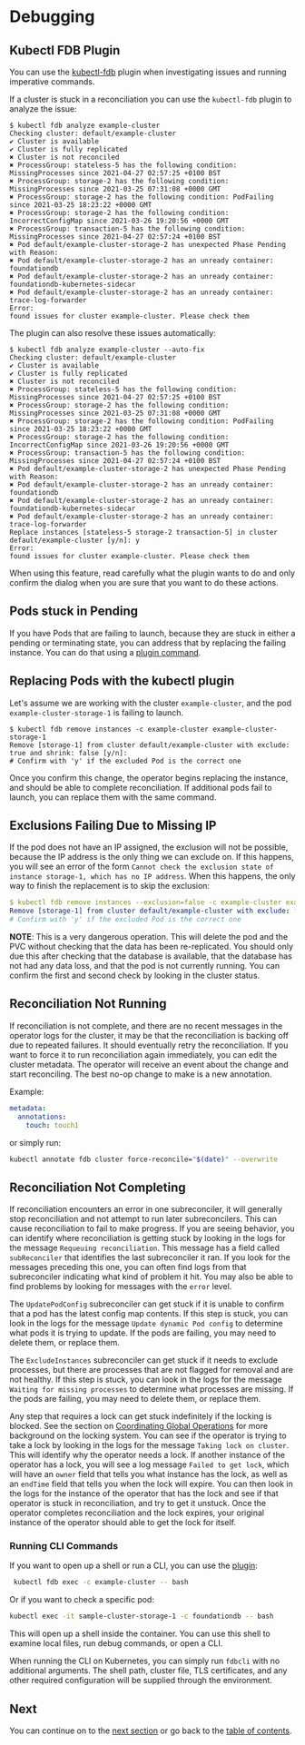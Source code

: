 # Debugging

## Kubectl FDB Plugin

You can use the [kubectl-fdb](/tree/master/kubectl-fdb) plugin when investigating issues and running imperative commands.

If a cluster is stuck in a reconciliation you can use the `kubectl-fdb` plugin to analyze the issue:

```
$ kubectl fdb analyze example-cluster
Checking cluster: default/example-cluster
✔ Cluster is available
✔ Cluster is fully replicated
✖ Cluster is not reconciled
✖ ProcessGroup: stateless-5 has the following condition: MissingProcesses since 2021-04-27 02:57:25 +0100 BST
✖ ProcessGroup: storage-2 has the following condition: MissingProcesses since 2021-03-25 07:31:08 +0000 GMT
✖ ProcessGroup: storage-2 has the following condition: PodFailing since 2021-03-25 18:23:22 +0000 GMT
✖ ProcessGroup: storage-2 has the following condition: IncorrectConfigMap since 2021-03-26 19:20:56 +0000 GMT
✖ ProcessGroup: transaction-5 has the following condition: MissingProcesses since 2021-04-27 02:57:24 +0100 BST
✖ Pod default/example-cluster-storage-2 has unexpected Phase Pending with Reason:
✖ Pod default/example-cluster-storage-2 has an unready container: foundationdb
✖ Pod default/example-cluster-storage-2 has an unready container: foundationdb-kubernetes-sidecar
✖ Pod default/example-cluster-storage-2 has an unready container: trace-log-forwarder
Error:
found issues for cluster example-cluster. Please check them
```

The plugin can also resolve these issues automatically:

```
$ kubectl fdb analyze example-cluster --auto-fix
Checking cluster: default/example-cluster
✔ Cluster is available
✔ Cluster is fully replicated
✖ Cluster is not reconciled
✖ ProcessGroup: stateless-5 has the following condition: MissingProcesses since 2021-04-27 02:57:25 +0100 BST
✖ ProcessGroup: storage-2 has the following condition: MissingProcesses since 2021-03-25 07:31:08 +0000 GMT
✖ ProcessGroup: storage-2 has the following condition: PodFailing since 2021-03-25 18:23:22 +0000 GMT
✖ ProcessGroup: storage-2 has the following condition: IncorrectConfigMap since 2021-03-26 19:20:56 +0000 GMT
✖ ProcessGroup: transaction-5 has the following condition: MissingProcesses since 2021-04-27 02:57:24 +0100 BST
✖ Pod default/example-cluster-storage-2 has unexpected Phase Pending with Reason:
✖ Pod default/example-cluster-storage-2 has an unready container: foundationdb
✖ Pod default/example-cluster-storage-2 has an unready container: foundationdb-kubernetes-sidecar
✖ Pod default/example-cluster-storage-2 has an unready container: trace-log-forwarder
Replace instances [stateless-5 storage-2 transaction-5] in cluster default/example-cluster [y/n]: y
Error:
found issues for cluster example-cluster. Please check them
```

When using this feature, read carefully what the plugin wants to do and only confirm the dialog when you are sure that you want to do these actions.

## Pods stuck in Pending

If you have Pods that are failing to launch, because they are stuck in either a pending or terminating state, you can address that by replacing the failing instance. You can do that using a [plugin command](#replacing-pods-with-the-kubectl-plugin).

## Replacing Pods with the kubectl plugin

Let's assume we are working with the cluster `example-cluster`, and the pod `example-cluster-storage-1` is failing to launch.

```
$ kubectl fdb remove instances -c example-cluster example-cluster-storage-1
Remove [storage-1] from cluster default/example-cluster with exclude: true and shrink: false [y/n]:
# Confirm with 'y' if the excluded Pod is the correct one
```

Once you confirm this change, the operator begins replacing the instance, and should be able to complete reconciliation.
If additional pods fail to launch, you can replace them with the same command.

## Exclusions Failing Due to Missing IP

If the pod does not have an IP assigned, the exclusion will not be possible, because the IP address is the only thing we can exclude on.
If this happens, you will see an error of the form `Cannot check the exclusion state of instance storage-1, which has no IP address`.
When this happens, the only way to finish the replacement is to skip the exclusion:

```yaml
$ kubectl fdb remove instances --exclusion=false -c example-cluster example-cluster-storage-1
Remove [storage-1] from cluster default/example-cluster with exclude: false and shrink: false [y/n]:
# Confirm with 'y' if the excluded Pod is the correct one
```

**NOTE**: This is a very dangerous operation.
This will delete the pod and the PVC without checking that the data has been re-replicated.
You should only due this after checking that the database is available, that the database has not had any data loss, and that the pod is not currently running. You can confirm the first and second check by looking in the cluster status.

## Reconciliation Not Running

If reconciliation is not complete, and there are no recent messages in the operator logs for the cluster, it may be that the reconciliation is backing off due to repeated failures. It should eventually retry the reconciliation. If you want to force it to run reconciliation again immediately, you can edit the cluster metadata. The operator will receive an event about the change and start reconciling. The best no-op change to make is a new annotation.

Example:

```yaml
metadata:
  annotations:
    touch: touch1
```

or simply run:

```bash
kubectl annotate fdb cluster force-reconcile="$(date)" --overwrite
```

## Reconciliation Not Completing

If reconciliation encounters an error in one subreconciler, it will generally stop reconciliation and not attempt to run later subreconcilers. This can cause reconciliation to fail to make progress. If you are seeing behavior, you can identify where reconciliation is getting stuck by looking in the logs for the message `Requeuing reconciliation`. This message has a field called `subReconciler` that identifies the last subreconciler it ran. If you look for the messages preceding this one, you can often find logs from that subreconciler indicating what kind of problem it hit. You may also be able to find problems by looking for messages with the `error` level.

The `UpdatePodConfig` subreconciler can get stuck if it is unable to confirm that a pod has the latest config map contents. If this step is stuck, you can look in the logs for the message `Update dynamic Pod config` to determine what pods it is trying to update. If the pods are failing, you may need to delete them, or replace them.

The `ExcludeInstances` subreconciler can get stuck if it needs to exclude processes, but there are processes that are not flagged for removal and are not healthy. If this step is stuck, you can look in the logs for the message `Waiting for missing processes` to determine what processes are missing. If the pods are failing, you may need to delete them, or replace them.

Any step that requires a lock can get stuck indefinitely if the locking is blocked. See the section on [Coordinating Global Operations](fault_domains.md#coordinating-global-operations) for more background on the locking system. You can see if the operator is trying to take a lock by looking in the logs for the message `Taking lock on cluster`. This will identify why the operator needs a lock. If another instance of the operator has a lock, you will see a log message `Failed to get lock`, which will have an `owner` field that tells you what instance has the lock, as well as an `endTime` field that tells you when the lock will expire. You can then look in the logs for the instance of the operator that has the lock and see if that operator is stuck in reconciliation, and try to get it unstuck. Once the operator completes reconciliation and the lock expires, your original instance of the operator should able to get the lock for itself.

### Running CLI Commands

If you want to open up a shell or run a CLI, you can use the [plugin](#kubectl-fdb-plugin):

```bash
 kubectl fdb exec -c example-cluster -- bash
```

Or if you want to check a specific pod:

```bash
kubectl exec -it sample-cluster-storage-1 -c foundationdb -- bash
```

This will open up a shell inside the container. You can use this shell to examine local files, run debug commands, or open a CLI.

When running the CLI on Kubernetes, you can simply run `fdbcli` with no additional arguments. The shell path, cluster file, TLS certificates, and any other required configuration will be supplied through the environment.

## Next

You can continue on to the [next section](more.md) or go back to the [table of contents](index.md).
